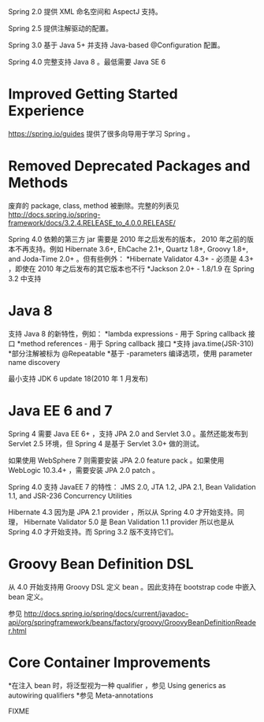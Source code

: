 Spring 2.0 提供 XML 命名空间和 AspectJ 支持。


Spring 2.5 提供注解驱动的配置。


Spring 3.0 基于 Java 5+ 并支持 Java-based @Configuration 配置。


Spring 4.0 完整支持 Java 8 。最低需要 Java SE 6


# Improved Getting Started Experience
https://spring.io/guides 提供了很多向导用于学习 Spring 。


# Removed Deprecated Packages and Methods
废弃的 package, class, method 被删除。完整的列表见 http://docs.spring.io/spring-framework/docs/3.2.4.RELEASE_to_4.0.0.RELEASE/


Spring 4.0 依赖的第三方 jar 需要是 2010 年之后发布的版本， 2010 年之前的版本不再支持。例如 Hibernate 3.6+, EhCache 2.1+, Quartz 1.8+, Groovy 1.8+, and Joda-Time 2.0+ 。但有些例外：
*Hibernate Validator 4.3+ - 必须是 4.3+ ，即使在 2010 年之后发布的其它版本也不行
*Jackson 2.0+ - 1.8/1.9 在 Spring 3.2 中支持


# Java 8
支持 Java 8 的新特性，例如：
*lambda expressions - 用于 Spring callback 接口
*method references - 用于 Spring callback 接口
*支持 java.time(JSR-310)
*部分注解被标为 @Repeatable
*基于 -parameters 编译选项，使用 parameter name discovery


最小支持 JDK 6 update 18(2010 年 1 月发布)


# Java EE 6 and 7
Spring 4 需要 Java EE 6+ ，支持 JPA 2.0 and Servlet 3.0 。虽然还能发布到 Servlet 2.5 环境，但 Spring 4 是基于 Servlet 3.0+ 做的测试。


如果使用 WebSphere 7 则需要安装 JPA 2.0 feature pack 。如果使用 WebLogic 10.3.4+ ，需要安装 JPA 2.0 patch 。


Spring 4.0 支持 JavaEE 7 的特性： JMS 2.0, JTA 1.2, JPA 2.1, Bean Validation 1.1, and JSR-236 Concurrency Utilities


Hibernate 4.3 因为是 JPA 2.1 provider ，所以从 Spring 4.0 才开始支持。同理， Hibernate Validator 5.0 是 Bean Validation 1.1 provider 所以也是从 Spring 4.0 才开始支持。而 Spring 3.2 版不支持它们。


# Groovy Bean Definition DSL
从 4.0 开始支持用 Groovy DSL 定义 bean 。因此支持在 bootstrap code 中嵌入 bean 定义。


参见 http://docs.spring.io/spring/docs/current/javadoc-api/org/springframework/beans/factory/groovy/GroovyBeanDefinitionReader.html


# Core Container Improvements
*在注入 bean 时，将泛型视为一种 qualifier ，参见 Using generics as autowiring qualifiers
*参见 Meta-annotations


FIXME

